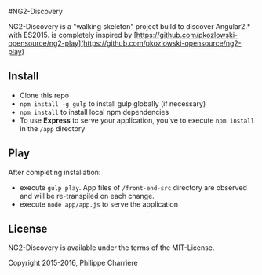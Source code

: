 #NG2-Discovery

NG2-Discovery is a "walking skeleton" project build to discover Angular2.* with ES2015.
is completely inspired by [https://github.com/pkozlowski-opensource/ng2-play](https://github.com/pkozlowski-opensource/ng2-play)

## Install

- Clone this repo
- `npm install -g gulp` to install gulp globally (if necessary)
- `npm install` to install local npm dependencies
- To use **Express** to serve your application, you've to execute `npm install` in the `/app` directory

## Play

After completing installation:

- execute `gulp play`. App files of `/front-end-src` directory are observed and will be re-transpiled on each change.
- execute `node app/app.js` to serve the application

## License

NG2-Discovery is available under the terms of the MIT-License.

Copyright 2015-2016, Philippe Charrière
